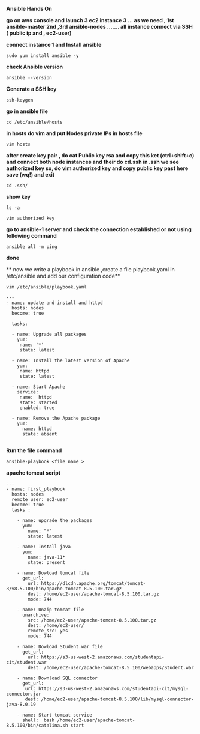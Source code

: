 **Ansible Hands On**


**go on aws console and launch 3 ec2 instance 3 ... as we need , 1st ansible-master 2nd ,3rd ansible-nodes .......   all instance connect via SSH ( public ip and , ec2-user)**

**connect instance 1 and Install ansible**
```
sudo yum install ansible -y
```
**check Ansible version**
```
ansible --version
```
**Generate a SSH key**
```
ssh-keygen
```
**go in ansible file**
```
cd /etc/ansible/hosts
```
**in hosts do vim and put Nodes private IPs in hosts file**
```
vim hosts
```
**after create key pair , do cat Public key rsa and copy this ket (ctrl+shift+c) and connect both node instances and their do cd.ssh in .ssh we see authorized key so, do vim authorized key and copy public key past here save (wq!) and exit**
```
cd .ssh/
```
**show key**
```
ls -a

vim authorized key
```
**go to ansible-1 server and check the connection established or not using following command**
```
ansible all -m ping
```
**done**



** now we write a playbook in ansible ,create a file playbook.yaml in /etc/ansible and add our configuration code**
```
vim /etc/ansible/playbook.yaml
```
```
---
- name: update and install and httpd
  hosts: nodes
  become: true

  tasks:
   
  - name: Upgrade all packages
    yum:
     name: '*'
     state: latest
      
  - name: Install the latest version of Apache
    yum:
     name: httpd
     state: latest
      
  - name: Start Apache
    service:
     name:  httpd
     state: started
     enabled: true
       
  - name: Remove the Apache package
    yum:
      name: httpd
      state: absent


```
**Run the file command**
```
ansible-playbook <file name >
```

**apache tomcat script**
```
---
- name: first_playbook
  hosts: nodes
  remote_user: ec2-user
  become: true
  tasks : 
   
    - name: upgrade the packages
      yum:
        name: "*"
        state: latest
    
    - name: Install java 
      yum:
        name: java-11*
        state: present

    - name: Dowload tomcat file 
      get_url:
        url: https://dlcdn.apache.org/tomcat/tomcat-8/v8.5.100/bin/apache-tomcat-8.5.100.tar.gz
        dest: /home/ec2-user/apache-tomcat-8.5.100.tar.gz
        mode: 744
  
    - name: Unzip tomcat file 
      unarchive:
        src: /home/ec2-user/apache-tomcat-8.5.100.tar.gz
        dest: /home/ec2-user/
        remote_src: yes
        mode: 744

    - name: Dowload Student.war file 
      get_url:
        url: https://s3-us-west-2.amazonaws.com/studentapi-cit/student.war
        dest: /home/ec2-user/apache-tomcat-8.5.100/webapps/Student.war
    
    - name: Download SQL connector
      get_url:
       url: https://s3-us-west-2.amazonaws.com/studentapi-cit/mysql-connector.jar
       dest: /home/ec2-user/apache-tomcat-8.5.100/lib/mysql-connector-java-8.0.19

    - name: Start tomcat service
      shell:  bash /home/ec2-user/apache-tomcat-8.5.100/bin/catalina.sh start





